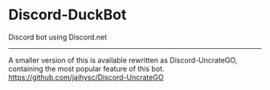 # Discord-DuckBot
Discord bot using Discord.net

***

A smaller version of this is available rewritten as Discord-UncrateGO, containing the most popular feature of this bot.
https://github.com/jaihysc/Discord-UncrateGO
